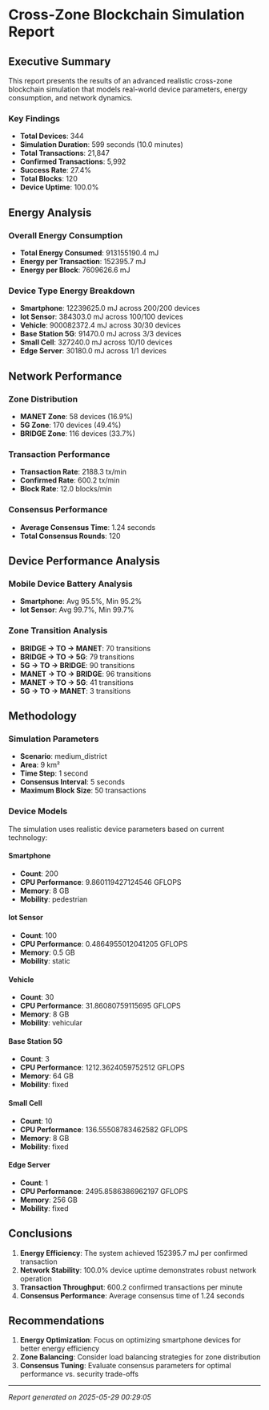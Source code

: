 # Cross-Zone Blockchain Simulation Report

## Executive Summary

This report presents the results of an advanced realistic cross-zone blockchain simulation 
that models real-world device parameters, energy consumption, and network dynamics.

### Key Findings

- **Total Devices**: 344
- **Simulation Duration**: 599 seconds (10.0 minutes)
- **Total Transactions**: 21,847
- **Confirmed Transactions**: 5,992
- **Success Rate**: 27.4%
- **Total Blocks**: 120
- **Device Uptime**: 100.0%

## Energy Analysis

### Overall Energy Consumption
- **Total Energy Consumed**: 913155190.4 mJ
- **Energy per Transaction**: 152395.7 mJ
- **Energy per Block**: 7609626.6 mJ

### Device Type Energy Breakdown
- **Smartphone**: 12239625.0 mJ across 200/200 devices
- **Iot Sensor**: 384303.0 mJ across 100/100 devices
- **Vehicle**: 900082372.4 mJ across 30/30 devices
- **Base Station 5G**: 91470.0 mJ across 3/3 devices
- **Small Cell**: 327240.0 mJ across 10/10 devices
- **Edge Server**: 30180.0 mJ across 1/1 devices

## Network Performance

### Zone Distribution
- **MANET Zone**: 58 devices (16.9%)
- **5G Zone**: 170 devices (49.4%)
- **BRIDGE Zone**: 116 devices (33.7%)

### Transaction Performance
- **Transaction Rate**: 2188.3 tx/min
- **Confirmed Rate**: 600.2 tx/min
- **Block Rate**: 12.0 blocks/min

### Consensus Performance
- **Average Consensus Time**: 1.24 seconds
- **Total Consensus Rounds**: 120

## Device Performance Analysis

### Mobile Device Battery Analysis
- **Smartphone**: Avg 95.5%, Min 95.2%
- **Iot Sensor**: Avg 99.7%, Min 99.7%

### Zone Transition Analysis
- **BRIDGE → TO → MANET**: 70 transitions
- **BRIDGE → TO → 5G**: 79 transitions
- **5G → TO → BRIDGE**: 90 transitions
- **MANET → TO → BRIDGE**: 96 transitions
- **MANET → TO → 5G**: 41 transitions
- **5G → TO → MANET**: 3 transitions

## Methodology

### Simulation Parameters
- **Scenario**: medium_district
- **Area**: 9 km²
- **Time Step**: 1 second
- **Consensus Interval**: 5 seconds
- **Maximum Block Size**: 50 transactions

### Device Models
The simulation uses realistic device parameters based on current technology:

#### Smartphone
- **Count**: 200
- **CPU Performance**: 9.860119427124546 GFLOPS
- **Memory**: 8 GB
- **Mobility**: pedestrian

#### Iot Sensor
- **Count**: 100
- **CPU Performance**: 0.4864955012041205 GFLOPS
- **Memory**: 0.5 GB
- **Mobility**: static

#### Vehicle
- **Count**: 30
- **CPU Performance**: 31.86080759115695 GFLOPS
- **Memory**: 8 GB
- **Mobility**: vehicular

#### Base Station 5G
- **Count**: 3
- **CPU Performance**: 1212.3624059752512 GFLOPS
- **Memory**: 64 GB
- **Mobility**: fixed

#### Small Cell
- **Count**: 10
- **CPU Performance**: 136.55508783462582 GFLOPS
- **Memory**: 8 GB
- **Mobility**: fixed

#### Edge Server
- **Count**: 1
- **CPU Performance**: 2495.8586386962197 GFLOPS
- **Memory**: 256 GB
- **Mobility**: fixed

## Conclusions

1. **Energy Efficiency**: The system achieved 152395.7 mJ per confirmed transaction
2. **Network Stability**: 100.0% device uptime demonstrates robust network operation
3. **Transaction Throughput**: 600.2 confirmed transactions per minute
4. **Consensus Performance**: Average consensus time of 1.24 seconds

## Recommendations

1. **Energy Optimization**: Focus on optimizing smartphone devices for better energy efficiency
2. **Zone Balancing**: Consider load balancing strategies for zone distribution
3. **Consensus Tuning**: Evaluate consensus parameters for optimal performance vs. security trade-offs

---
*Report generated on 2025-05-29 00:29:05*
